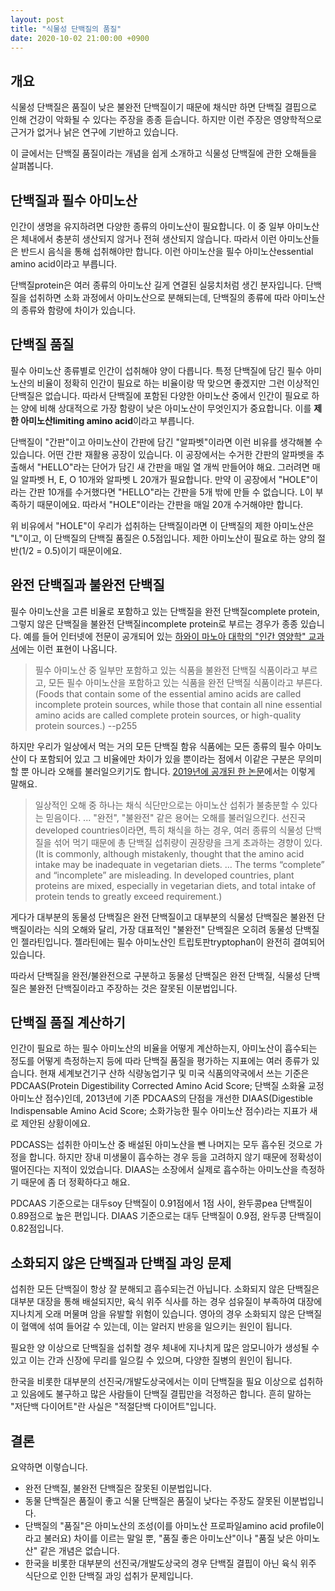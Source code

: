 ```yaml
---
layout: post
title: "식물성 단백질의 품질"
date: 2020-10-02 21:00:00 +0900
---
```

## 개요

식물성 단백질은 품질이 낮은 불완전 단백질이기 때문에 채식만 하면 단백질 결핍으로 인해 건강이 악화될 수 있다는 주장을 종종 듣습니다. 하지만 이런 주장은 영양학적으로 근거가 없거나 낡은 연구에 기반하고 있습니다.

이 글에서는 단백질 품질이라는 개념을 쉽게 소개하고 식물성 단백질에 관한 오해들을 살펴봅니다.

## 단백질과 필수 아미노산

인간이 생명을 유지하려면 다양한 종류의 아미노산이 필요합니다. 이 중 일부 아미노산은 체내에서 충분히 생산되지 않거나 전혀 생산되지 않습니다. 따라서 이런 아미노산들은 반드시 음식을 통해 섭취해야만 합니다. 이런 아미노산을 필수 아미노산essential amino acid이라고 부릅니다.

단백질protein은 여러 종류의 아미노산 길게 연결된 실뭉치처럼 생긴 분자입니다. 단백질을 섭취하면 소화 과정에서 아미노산으로 분해되는데, 단백질의 종류에 따라 아미노산의 종류와 함량에 차이가 있습니다.

## 단백질 품질

필수 아미노산 종류별로 인간이 섭취해야 양이 다릅니다. 특정 단백질에 담긴 필수 아미노산의 비율이 정확히 인간이 필요로 하는 비율이랑 딱 맞으면 좋겠지만 그런 이상적인 단백질은 없습니다. 따라서 단백질에 포함된 다양한 아미노산 중에서 인간이 필요로 하는 양에 비해 상대적으로 가장 함량이 낮은 아미노산이 무엇인지가 중요합니다. 이를 **제한 아미노산limiting amino acid**이라고 부릅니다.

단백질이 "간판"이고 아미노산이 간판에 담긴 "알파벳"이라면 이런 비유를 생각해볼 수 있습니다. 어떤 간판 재활용 공장이 있습니다. 이 공장에서는 수거한 간판의 알파벳을 추출해서 "HELLO"라는 단어가 담긴 새 간판을 매일 열 개씩 만들어야 해요. 그러려면 매일 알파벳 H, E, O 10개와 알파벳 L 20개가 필요합니다. 만약 이 공장에서 "HOLE"이라는 간판 10개를 수거했다면 "HELLO"라는 간판을 5개 밖에 만들 수 없습니다. L이 부족하기 때문이에요. 따라서 "HOLE"이라는 간판을 매일 20개 수거해야만 합니다.

위 비유에서 "HOLE"이 우리가 섭취하는 단백질이라면 이 단백질의 제한 아미노산은 "L"이고, 이 단백질의 단백질 품질은 0.5점입니다. 제한 아미노산이 필요로 하는 양의 절반(1/2 = 0.5)이기 때문이에요.

## 완전 단백질과 불완전 단백질

필수 아미노산을 고른 비율로 포함하고 있는 단백질을 완전 단백질complete protein, 그렇지 않은 단백질을 불완전 단백질incomplete protein로 부르는 경우가 종종 있습니다. 예를 들어 인터넷에 전문이 공개되어 있는 [하와이 마노아 대학의 "인간 영양학" 교과서](https://open.umn.edu/opentextbooks/textbooks/622)에는 이런 표현이 나옵니다.

> 필수 아미노산 중 일부만 포함하고 있는 식품을 불완전 단백질 식품이라고 부르고, 모든 필수 아미노산을 포함하고 있는 식품을 완전 단백질 식품이라고 부른다. (Foods that contain some of the essential amino acids are called incomplete protein sources, while those that contain all nine essential amino acids are called complete protein sources, or high-quality protein sources.) --p255

하지만 우리가 일상에서 먹는 거의 모든 단백질 함유 식품에는 모든 종류의 필수 아미노산이 다 포함되어 있고 그 비율에만 차이가 있을 뿐이라는 점에서 이같은 구분은 무의미할 뿐 아니라 오해를 불러일으키기도 합니다. [2019년에 공개된 한 논문](https://www.ncbi.nlm.nih.gov/pmc/articles/PMC6893534/)에서는 이렇게 말해요.

> 일상적인 오해 중 하나는 채식 식단만으로는 아미노산 섭취가 불충분할 수 있다는 믿음이다. ... "완전", "불완전" 같은 용어는 오해를 불러일으킨다. 선진국developed countries이라면, 특히 채식을 하는 경우, 여러 종류의 식물성 단백질을 섞어 먹기 때문에 총 단백질 섭취량이 권장량을 크게 초과하는 경향이 있다. (It is commonly, although mistakenly, thought that the amino acid intake may be inadequate in vegetarian diets. ... The terms “complete” and “incomplete” are misleading. In developed countries, plant proteins are mixed, especially in vegetarian diets, and total intake of protein tends to greatly exceed requirement.)

게다가 대부분의 동물성 단백질은 완전 단백질이고 대부분의 식물성 단백질은 불완전 단백질이라는 식의 오해와 달리, 가장 대표적인 "불완전" 단백질은 오히려 동물성 단백질인 젤라틴입니다. 젤라틴에는 필수 아미노산인 트립토판tryptophan이 완전히 결여되어 있습니다.

따라서 단백질을 완전/불완전으로 구분하고 동물성 단백질은 완전 단백질, 식물성 단백질은 불완전 단백질이라고 주장하는 것은 잘못된 이분법입니다.

## 단백질 품질 계산하기

인간이 필요로 하는 필수 아미노산의 비율을 어떻게 계산하는지, 아미노산이 흡수되는 정도를 어떻게 측정하는지 등에 따라 단백질 품질을 평가하는 지표에는 여러 종류가 있습니다. 현재 세계보건기구 산하 식량농업기구 및 미국 식품의약국에서 쓰는 기준은 PDCAAS(Protein Digestibility Corrected Amino Acid Score; 단백질 소화율 교정 아미노산 점수)인데, 2013년에 기존 PDCAAS의 단점을 개선한 DIAAS(Digestible Indispensable Amino Acid Score; 소화가능한 필수 아미노산 점수)라는 지표가 새로 제안된 상황이에요.

PDCASS는 섭취한 아미노산 중 배설된 아미노산을 뺀 나머지는 모두 흡수된 것으로 가정을 합니다. 하지만 장내 미생물이 흡수하는 경우 등을 고려하지 않기 때문에 정확성이 떨어진다는 지적이 있었습니다. DIAAS는 소장에서 실제로 흡수하는 아미노산을 측정하기 때문에 좀 더 정확하다고 해요.

PDCAAS 기준으로는 대두soy 단백질이 0.91점에서 1점 사이, 완두콩pea 단백질이 0.89점으로 높은 편입니다. DIAAS 기준으로는 대두 단백질이 0.9점, 완두콩 단백질이 0.82점입니다.

## 소화되지 않은 단백질과 단백질 과잉 문제

섭취한 모든 단백질이 항상 잘 분해되고 흡수되는건 아닙니다. 소화되지 않은 단백질은 대부분 대장을 통해 배설되지만, 육식 위주 식사를 하는 경우 섬유질이 부족하여 대장에 지나치게 오래 머물며 암을 유발할 위험이 있습니다. 영아의 경우 소화되지 않은 단백질이 혈액에 섞여 들어갈 수 있는데, 이는 알러지 반응을 일으키는 원인이 됩니다.

필요한 양 이상으로 단백질을 섭취할 경우 체내에 지나치게 많은 암모니아가 생성될 수 있고 이는 간과 신장에 무리를 일으킬 수 있으며, 다양한 질병의 원인이 됩니다.

한국을 비롯한 대부분의 선진국/개발도상국에서는 이미 단백질을 필요 이상으로 섭취하고 있음에도 불구하고 많은 사람들이 단백질 결핍만을 걱정하곤 합니다. 흔히 말하는 "저단백 다이어트"란 사실은 "적절단백 다이어트"입니다.

## 결론

요약하면 이렇습니다.

* 완전 단백질, 불완전 단백질은 잘못된 이분법입니다.
* 동물 단백질은 품질이 좋고 식물 단백질은 품질이 낮다는 주장도 잘못된 이분법입니다.
* 단백질의 "품질"은 아미노산의 조성(이를 아미노산 프로파일amino acid profile이라고 불러요) 차이를 이르는 말일 뿐, "품질 좋은 아미노산"이나 "품질 낮은 아미노산" 같은 개념은 없습니다.
* 한국을 비롯한 대부분의 선진국/개발도상국의 경우 단백질 결핍이 아닌 육식 위주 식단으로 인한 단백질 과잉 섭취가 문제입니다.
